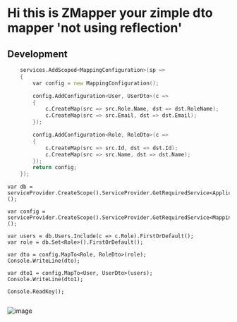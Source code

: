 # Hi this is ZMapper your zimple dto mapper 'not using reflection'


## Development
```DI
    services.AddScoped<MappingConfiguration>(sp =>
    {
        var config = new MappingConfiguration();

        config.AddConfiguration<User, UserDto>(c =>
        {
            c.CreateMap(src => src.Role.Name, dst => dst.RoleName);
            c.CreateMap(src => src.Email, dst => dst.Email);
        });

        config.AddConfiguration<Role, RoleDto>(c =>
        {
            c.CreateMap(src => src.Id, dst => dst.Id);
            c.CreateMap(src => src.Name, dst => dst.Name);
        });
        return config;
    });
```
``` calling
var db = serviceProvider.CreateScope().ServiceProvider.GetRequiredService<ApplicationDb>();

var config = serviceProvider.CreateScope().ServiceProvider.GetRequiredService<MappingConfiguration>();

var users = db.Users.Include(c => c.Role).FirstOrDefault();
var role = db.Set<Role>().FirstOrDefault();

var dto = config.MapTo<Role, RoleDto>(role);
Console.WriteLine(dto);

var dto1 = config.MapTo<User, UserDto>(users);
Console.WriteLine(dto1);

Console.ReadKey();


```
![image](https://github.com/dadotnetkid/ZMapper/assets/13300183/da8506dc-f867-4bc0-82cd-614e0c9ea18d)

